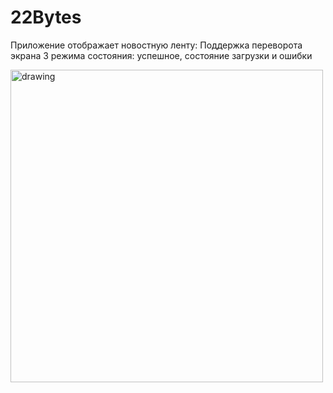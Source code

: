 # 22Bytes

Приложение отображает новостную ленту:
Поддержка переворота экрана
3 режима состояния: успешное, состояние загрузки и ошибки


<img src="source/app.gif" alt="drawing" height="500"/>




